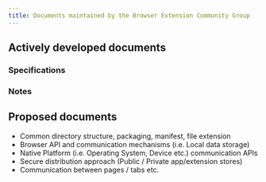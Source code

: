 ```yaml
---
title: Documents maintained by the Browser Extension Community Group
---
```


## Actively developed documents

### Specifications

### Notes

## Proposed documents
- Common directory structure, packaging, manifest, file extension
- Browser API and communication mechanisms (i.e. Local data storage)
- Native Platform (i.e. Operating System, Device etc.) communication APIs
- Secure distribution approach (Public / Private app/extension stores)
- Communication between pages / tabs etc.
